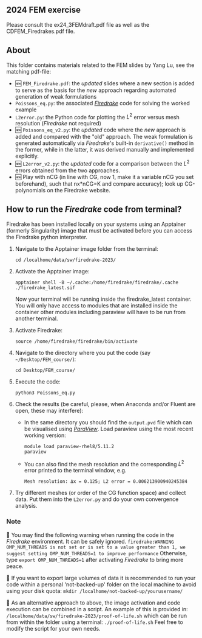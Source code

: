 ## 2024 FEM exercise
Please consult the ex24_3FEMdraft.pdf file as well as the CDFEM_Firedrakes.pdf file.

## About
This folder contains materials related to the FEM slides by Yang Lu, see the matching pdf-file:
- :new: `FEM_Firedrake.pdf`: the *updated* slides where a new section is added to serve as the basis for the *new* approach regarding automated generation of weak formulations
- `Poissons_eq.py`: the associated [*Firedrake*](https://www.firedrakeproject.org/) code for solving the worked example
- `L2error.py`: the Python code for plotting the $L^2$ error versus mesh resolution (*Firedrake* not required)
- :new: `Poissons_eq_v2.py`: the *updated* code where the *new* approach is added and compared with the "old" approach. The weak formulation is generated automatically via *Firedrake*'s built-in `derivative()` method in the former, while in the latter, it was derived manually and implemented explicitly.
- :new: `L2error_v2.py`: the *updated* code for a comparison between the $L^2$ errors obtained from the two approaches.
- :new: Play with nCG (in line with CG, now 1, make it a variable nCG you set beforehand), such that nx*nCG=K and compare accuracy); look up CG-polynomials on the Firedrake website.

## How to run the *Firedrake* code from terminal?
Firedrake has been installed locally on your systems using an Apptainer (formerly Singularity) image that must be activated before you can access the Firedrake python interpreter.

1. Navigate to the Apptainer image folder from the terminal:
   ```
   cd /localhome/data/sw/firedrake-2023/
   ```
   
2. Activate the Apptainer image:
   ```
   apptainer shell -B ~/.cache:/home/firedrake/firedrake/.cache ./firedrake_latest.sif
   ```
   Now your terminal will be running inside the firedrake_latest container. You will only have access to modules that are installed inside the          container other modules including paraview will have to be run from another terminal.

3. Activate Firedrake:
   ```
   source /home/firedrake/firedrake/bin/activate
   ```

4. Navigate to the directory where you put the code (say `~/Desktop/FEM_course/`):
    ```
    cd Desktop/FEM_course/
    ```
          
5. Execute the code:
    ```
    python3 Poissons_eq.py
    ```
6. Check the results (be careful, please, when Anaconda and/or Fluent are open, these may interfere):
   - In the same directory you should find the `output.pvd` file which can be visualised using [*ParaView*](https://www.paraview.org/). Load paraview using the most recent working version:
     ```
     module load paraview-rhel8/5.11.2
     paraview
     ```
   - You can also find the mesh resolution and the corresponding $L^2$ error printed to the terminal window, e.g.
     ```
     Mesh resolution: Δx = 0.125; L2 error = 0.006213900940245384
     ```
7. Try different meshes (or order of the CG function space) and collect data. Put them into the `L2error.py` and do your own convergence analysis.

### Note
:eyes:  You may find the following warning when running the code in the *Firedrake* environment. It can be safely ignored.
        ```
        firedrake:WARNING OMP_NUM_THREADS is not set or is set to a value greater than 1, we suggest setting OMP_NUM_THREADS=1 to improve performance
        ```
        Otherwise, type `export OMP_NUM_THREADS=1` after activating *Firedrake* to bring more peace.


👀     If you want to export large volumes of data it is recommended to run your code within a personal 'not-backed-up' folder on the local machine         to avoid using your disk quota:
       ```
       mkdir /localhome/not-backed-up/yourusername/
       ```

👀     As an alternative approach to above, the image activation and code execution can be combined in a script. An example of this is provided in:
      ```
      /localhome/data/sw/firedrake-2023/proof-of-life.sh
      ```
      which can be run from within the folder using a terminal:
      ```
      ./proof-of-life.sh
      ```
      Feel free to modify the script for your own needs.
      
